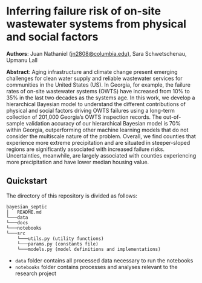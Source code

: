 # Inferring failure risk of on-site wastewater systems from physical and social factors

__Authors__: Juan Nathaniel (jn2808@columbia.edu), Sara Schwetschenau, Upmanu Lall

__Abstract__: Aging infrastructure and climate change present emerging challenges for clean water supply and reliable wastewater services for communities in the United States (US). In Georgia, for example, the failure rates of on-site wastewater systems (OWTS) have increased from 10% to 35% in the last two decades as the systems age. In this work, we develop a hierarchical Bayesian model to understand the different contributions of physical and social factors driving OWTS failures using a long-term collection of 201,000 Georgia’s OWTS inspection records. The out-of-sample validation accuracy of our hierarchical Bayesian model is 70% within Georgia, outperforming other machine learning models that do not consider the multiscale nature of the problem. Overall, we find counties that experience more extreme precipitation and are situated in steeper-sloped regions are significantly associated with increased failure risks. Uncertainties, meanwhile, are largely associated with counties experiencing more precipitation and have lower median housing value.

## Quickstart
The directory of this repository is divided as follows:
```
bayesian_septic
│   README.md    
└───data
└───docs
└───notebooks
└───src
    └───utils.py (utility functions)
    └───params.py (constants file)
    └───models.py (model definitions and implementations)
```
- `data` folder contains all processed data necessary to run the notebooks
- `notebooks` folder contains processes and analyses relevant to the research project
